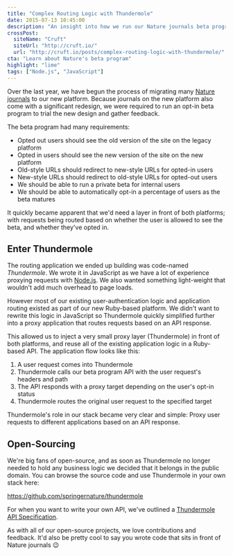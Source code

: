 ```yaml
---
title: "Complex Routing Logic with Thundermole"
date: 2015-07-13 10:45:00
description: "An insight into how we run our Nature journals beta program using Thundermole."
crossPost:
  siteName: "Cruft"
  siteUrl: "http://cruft.io/"
  url: "http://cruft.io/posts/complex-routing-logic-with-thundermole/"
cta: "Learn about Nature's beta program"
highlight: "lime"
tags: ["Node.js", "JavaScript"]
---
```



Over the last year, we have begun the process of migrating many [Nature journals][journals] to our new platform. Because journals on the new platform also come with a significant redesign, we were required to run an opt-in beta program to trial the new design and gather feedback.

The beta program had many requirements:

  * Opted out users should see the old version of the site on the legacy platform
  * Opted in users should see the new version of the site on the new platform
  * Old-style URLs should redirect to new-style URLs for opted-in users
  * New-style URLs should redirect to old-style URLs for opted-out users
  * We should be able to run a private beta for internal users
  * We should be able to automatically opt-in a percentage of users as the beta matures

It quickly became apparent that we'd need a layer in front of both platforms; with requests being routed based on whether the user is allowed to see the beta, and whether they've opted in.


Enter Thundermole
-----------------

The routing application we ended up building was code-named *Thundermole*. We wrote it in JavaScript as we have a lot of experience proxying requests with [Node.js][node]. We also wanted something light-weight that wouldn't add much overhead to page loads.

However most of our existing user-authentication logic and application routing existed as part of our new Ruby-based platform. We didn't want to rewrite this logic in JavaScript so Thundermole quickly simplified further into a proxy application that routes requests based on an API response.

This allowed us to inject a very small proxy layer (Thundermole) in front of both platforms, and reuse all of the existing application logic in a Ruby-based API. The application flow looks like this:

  1. A user request comes into Thundermole
  2. Thundermole calls our beta program API with the user request's headers and path
  3. The API responds with a proxy target depending on the user's opt-in status
  4. Thundermole routes the original user request to the specified target

Thundermole's role in our stack became very clear and simple: Proxy user requests to different applications based on an API response.


Open-Sourcing
-------------

We're big fans of open-source, and as soon as Thundermole no longer needed to hold any business logic we decided that it belongs in the public domain. You can browse the source code and use Thundermole in your own stack here:

<https://github.com/springernature/thundermole>

For when you want to write your own API, we've outlined a [Thundermole API Specification][api-spec].

As with all of our open-source projects, we love contributions and feedback. It'd also be pretty cool to say you wrote code that sits in front of Nature journals :wink:



[api-spec]: https://github.com/springernature/thundermole/blob/master/docs/API-Specification.md
[journals]: http://www.nature.com/siteindex/index.html
[node]: https://nodejs.org/
